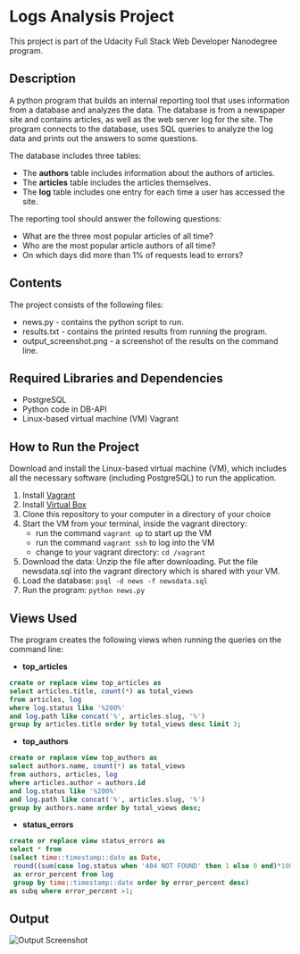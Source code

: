 # Logs Analysis Project
This project is part of the Udacity Full Stack Web Developer Nanodegree program.

## Description
A python program that builds an internal reporting tool that uses information from a database and analyzes the data.
The database is from a newspaper site and contains articles, as well as the web server log for the site.
The program connects to the database, uses SQL queries to analyze the log data and prints out the answers to some questions.

The database includes three tables:
- The **authors** table includes information about the authors of articles.
- The **articles** table includes the articles themselves.
- The **log** table includes one entry for each time a user has accessed the site.

The reporting tool should answer the following questions:
- What are the three most popular articles of all time?
- Who are the most popular article authors of all time?
- On which days did more than 1% of requests lead to errors?

## Contents
The project consists of the following files:
- news.py - contains the python script to run.
- results.txt - contains the printed results from running the program.
- output_screenshot.png - a screenshot of the results on the command line.

## Required Libraries and Dependencies
- PostgreSQL
- Python code in DB-API
- Linux-based virtual machine (VM) Vagrant

## How to Run the Project
Download and install the Linux-based virtual machine (VM), which includes all the necessary software (including PostgreSQL) to run the application.
1) Install [Vagrant](https://www.vagrantup.com/)
2) Install [Virtual Box](https://www.virtualbox.org/wiki/Downloads)
3) Clone this repository to your computer in a directory of your choice
4) Start the VM from your terminal, inside the vagrant directory:
   * run the command ```vagrant up``` to start up the VM
   * run the command ```vagrant ssh``` to log into the VM
   * change to your vagrant directory: ```cd /vagrant```
5) Download the data:
   Unzip the file after downloading. Put the file newsdata.sql into the vagrant directory which is shared with your VM.
6) Load the database:
   ```psql -d news -f newsdata.sql```
7) Run the program:
   ```python news.py```
   
## Views Used
The program creates the following views when running the queries on the command line:
* **top_articles**
```SQL 
create or replace view top_articles as
select articles.title, count(*) as total_views
from articles, log
where log.status like '%200%'
and log.path like concat('%', articles.slug, '%')
group by articles.title order by total_views desc limit 3;
```

* **top_authors**
```SQL
create or replace view top_authors as
select authors.name, count(*) as total_views
from authors, articles, log
where articles.author = authors.id
and log.status like '%200%'
and log.path like concat('%', articles.slug, '%')
group by authors.name order by total_views desc;
```

* **status_errors**
```SQL
create or replace view status_errors as
select * from
(select time::timestamp::date as Date,
 round((sum(case log.status when '404 NOT FOUND' then 1 else 0 end)*100.0)/count(log.status), 2)
 as error_percent from log
 group by time::timestamp::date order by error_percent desc)
as subq where error_percent >1;
```
## Output

![Output Screenshot](/output_screensot.png)
